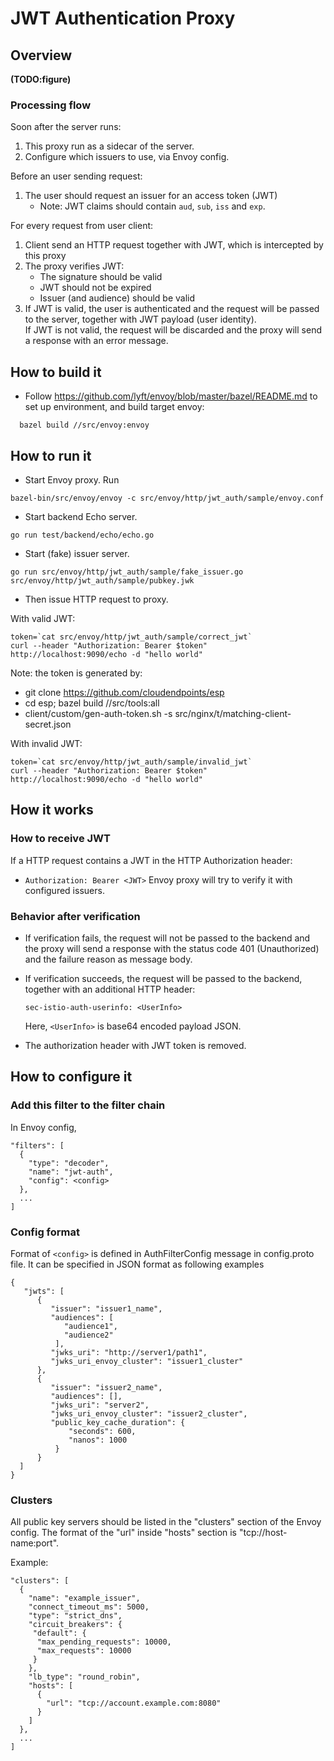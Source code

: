 # JWT Authentication Proxy

## Overview

__(TODO:figure)__


### Processing flow

Soon after the server runs:

1. This proxy run as a sidecar of the server.
2. Configure which issuers to use, via Envoy config.

Before an user sending request:

1. The user should request an issuer for an access token (JWT)
    - Note: JWT claims should contain `aud`, `sub`, `iss` and `exp`.

For every request from user client:

1. Client send an HTTP request together with JWT, which is intercepted by this proxy
2. The proxy verifies JWT:
    - The signature should be valid
    - JWT should not be expired
    - Issuer (and audience) should be valid
3. If JWT is valid, the user is authenticated and the request will be passed to the server, together with JWT payload (user identity). \
   If JWT is not valid, the request will be discarded and the proxy will send a response with an error message.


## How to build it

* Follow https://github.com/lyft/envoy/blob/master/bazel/README.md to set up environment, and build target envoy:

```
  bazel build //src/envoy:envoy
```

## How to run it

* Start Envoy proxy. Run

```
bazel-bin/src/envoy/envoy -c src/envoy/http/jwt_auth/sample/envoy.conf
```

* Start backend Echo server.

```
go run test/backend/echo/echo.go
```

* Start (fake) issuer server.

```
go run src/envoy/http/jwt_auth/sample/fake_issuer.go src/envoy/http/jwt_auth/sample/pubkey.jwk
```

* Then issue HTTP request to proxy.

With valid JWT:
```
token=`cat src/envoy/http/jwt_auth/sample/correct_jwt`
curl --header "Authorization: Bearer $token" http://localhost:9090/echo -d "hello world"
```
Note: the token is generated by:
* git clone https://github.com/cloudendpoints/esp
* cd esp;  bazel build //src/tools:all
* client/custom/gen-auth-token.sh -s src/nginx/t/matching-client-secret.json

With invalid JWT:
```
token=`cat src/envoy/http/jwt_auth/sample/invalid_jwt`
curl --header "Authorization: Bearer $token" http://localhost:9090/echo -d "hello world"
```

## How it works

### How to receive JWT

If a HTTP request contains a JWT in the HTTP Authorization header:
- `Authorization: Bearer <JWT>` 
Envoy proxy will try to verify it with configured issuers.

### Behavior after verification

- If verification fails, the request will not be passed to the backend and the proxy will send a response with the status code 401 (Unauthorized) and the failure reason as message body.
- If verification succeeds, the request will be passed to the backend, together with an additional HTTP header:
  
  ```
  sec-istio-auth-userinfo: <UserInfo>
  ```
  
  Here, `<UserInfo>` is  base64 encoded payload JSON.
- The authorization header with JWT token is removed.


## How to configure it

### Add this filter to the filter chain

In Envoy config,
```
"filters": [
  {
    "type": "decoder",
    "name": "jwt-auth",
    "config": <config>
  },
  ...
]
```

### Config format

Format of `<config>` is defined in AuthFilterConfig message in config.proto file. It can be specified in JSON format as following examples
```
{
   "jwts": [
      {
         "issuer": "issuer1_name",
         "audiences": [
            "audience1",
            "audience2"
          ],
         "jwks_uri": "http://server1/path1",
         "jwks_uri_envoy_cluster": "issuer1_cluster"
      },
      {
         "issuer": "issuer2_name",
         "audiences": [],
         "jwks_uri": "server2",
         "jwks_uri_envoy_cluster": "issuer2_cluster",
         "public_key_cache_duration": {
             "seconds": 600,
             "nanos": 1000
          }
      }
  ]
}
```

### Clusters

All public key servers should be listed in the "clusters" section of the Envoy config.  The format of the "url" inside "hosts" section is "tcp://host-name:port".

Example:
```
"clusters": [
  {
    "name": "example_issuer",
    "connect_timeout_ms": 5000,
    "type": "strict_dns",
    "circuit_breakers": {
     "default": {
      "max_pending_requests": 10000,
      "max_requests": 10000
     }
    },
    "lb_type": "round_robin",
    "hosts": [
      {
        "url": "tcp://account.example.com:8080"
      }
    ]
  },
  ...
]
```

